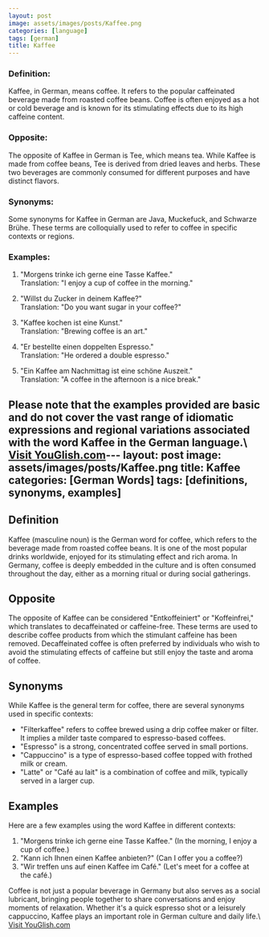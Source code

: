 ```yaml
---
layout: post
image: assets/images/posts/Kaffee.png
categories: [language]
tags: [german]
title: Kaffee
---
```


### Definition:
Kaffee, in German, means coffee. It refers to the popular caffeinated beverage made from roasted coffee beans. Coffee is often enjoyed as a hot or cold beverage and is known for its stimulating effects due to its high caffeine content.

### Opposite:
The opposite of Kaffee in German is Tee, which means tea. While Kaffee is made from coffee beans, Tee is derived from dried leaves and herbs. These two beverages are commonly consumed for different purposes and have distinct flavors.

### Synonyms:
Some synonyms for Kaffee in German are Java, Muckefuck, and Schwarze Brühe. These terms are colloquially used to refer to coffee in specific contexts or regions.

### Examples:
1. "Morgens trinke ich gerne eine Tasse Kaffee."  
Translation: "I enjoy a cup of coffee in the morning."

2. "Willst du Zucker in deinem Kaffee?"  
Translation: "Do you want sugar in your coffee?"

3. "Kaffee kochen ist eine Kunst."  
Translation: "Brewing coffee is an art."

4. "Er bestellte einen doppelten Espresso."  
Translation: "He ordered a double espresso."

5. "Ein Kaffee am Nachmittag ist eine schöne Auszeit."  
Translation: "A coffee in the afternoon is a nice break."

Please note that the examples provided are basic and do not cover the vast range of idiomatic expressions and regional variations associated with the word Kaffee in the German language.\ <a id="yg-widget-0" class="youglish-widget" data-query="Kaffee" data-lang="german" data-components="8412" data-auto-start="0" data-bkg-color="theme_light" data-title="How%20to%20pronounce%20Kaffee%20in%20German"  rel="nofollow" href="https://youglish.com">Visit YouGlish.com</a><script async src="https://youglish.com/public/emb/widget.js" charset="utf-8"></script>---
layout: post
image: assets/images/posts/Kaffee.png
title: Kaffee
categories: [German Words]
tags: [definitions, synonyms, examples]
---

## Definition

Kaffee (masculine noun) is the German word for coffee, which refers to the beverage made from roasted coffee beans. It is one of the most popular drinks worldwide, enjoyed for its stimulating effect and rich aroma. In Germany, coffee is deeply embedded in the culture and is often consumed throughout the day, either as a morning ritual or during social gatherings.

## Opposite

The opposite of Kaffee can be considered "Entkoffeiniert" or "Koffeinfrei," which translates to decaffeinated or caffeine-free. These terms are used to describe coffee products from which the stimulant caffeine has been removed. Decaffeinated coffee is often preferred by individuals who wish to avoid the stimulating effects of caffeine but still enjoy the taste and aroma of coffee.

## Synonyms

While Kaffee is the general term for coffee, there are several synonyms used in specific contexts:

- "Filterkaffee" refers to coffee brewed using a drip coffee maker or filter. It implies a milder taste compared to espresso-based coffees.
- "Espresso" is a strong, concentrated coffee served in small portions.
- "Cappuccino" is a type of espresso-based coffee topped with frothed milk or cream.
- "Latte" or "Café au lait" is a combination of coffee and milk, typically served in a larger cup.

## Examples

Here are a few examples using the word Kaffee in different contexts:

1. "Morgens trinke ich gerne eine Tasse Kaffee." (In the morning, I enjoy a cup of coffee.)
2. "Kann ich Ihnen einen Kaffee anbieten?" (Can I offer you a coffee?)
3. "Wir treffen uns auf einen Kaffee im Café." (Let's meet for a coffee at the café.)

Coffee is not just a popular beverage in Germany but also serves as a social lubricant, bringing people together to share conversations and enjoy moments of relaxation. Whether it's a quick espresso shot or a leisurely cappuccino, Kaffee plays an important role in German culture and daily life.\ <a id="yg-widget-0" class="youglish-widget" data-query="Kaffee" data-lang="german" data-components="8412" data-auto-start="0" data-bkg-color="theme_light" data-title="How%20to%20pronounce%20Kaffee%20in%20German"  rel="nofollow" href="https://youglish.com">Visit YouGlish.com</a><script async src="https://youglish.com/public/emb/widget.js" charset="utf-8"></script>